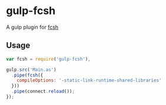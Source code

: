 # gulp-fcsh

A gulp plugin for [fcsh](http://help.adobe.com/en_US/flex/using/WS2db454920e96a9e51e63e3d11c0bf67670-7fcd.html)

## Usage

```javascript
var fcsh = require('gulp-fcsh'),

gulp.src('Main.as')
  .pipe(fcsh({
    compileOptions: '-static-link-runtime-shared-libraries'
  }))
  .pipe(connect.reload());
});
```
